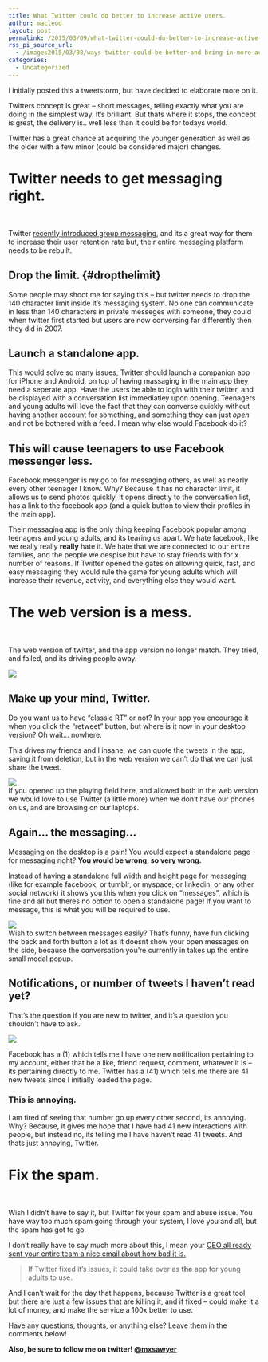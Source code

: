 ```yaml
---
title: What Twitter could do better to increase active users.
author: macleod
layout: post
permalink: /2015/03/09/what-twitter-could-do-better-to-increase-active-users/
rss_pi_source_url:
  - /images2015/03/08/ways-twitter-could-be-better-and-bring-in-more-active-users/
categories:
  - Uncategorized
---
```

I initially posted this a tweetstorm, but have decided to elaborate more on it.

Twitters concept is great &#8211; short messages, telling exactly what you are doing in the simplest way. It&#8217;s brilliant. But thats where it stops, the concept is great, the delivery is.. well less than it could be for todays world.

Twitter has a great chance at acquiring the younger generation as well as the older with a few minor (could be considered major) changes.

# Twitter needs to get messaging right. 

&nbsp;

Twitter <a href="https://blog.twitter.com/2015/now-on-twitter-group-direct-messages-and-mobile-video-capture" target="_blank">recently introduced group messaging</a>, and its a great way for them to increase their user retention rate but, their entire messaging platform needs to be rebuilt.

## Drop the limit. {#dropthelimit}

Some people may shoot me for saying this &#8211; but twitter needs to drop the 140 character limit inside it&#8217;s messaging system. No one can communicate in less than 140 characters in private messeges with someone, they could when twitter first started but users are now conversing far differently then they did in 2007.

## Launch a standalone app. 

This would solve so many issues, Twitter should launch a companion app for iPhone and Android, on top of having massaging in the main app they need a seperate app. Have the users be able to login with their twitter, and be displayed with a conversation list immediatley upon opening. Teenagers and young adults will love the fact that they can converse quickly without having another account for something, and something they can just *open* and not be bothered with a feed. I mean why else would Facebook do it?

## This will cause teenagers to use Facebook messenger less. 

Facebook messenger is my go to for messaging others, as well as nearly every other teenager I know. Why? Because it has no character limit, it allows us to send photos quickly, it opens directly to the conversation list, has a link to the facebook app (and a quick button to view their profiles in the main app).

Their messaging app is the only thing keeping Facebook popular among teenagers and young adults, and its tearing us apart. We hate facebook, like we really really **really** hate it. We hate that we are connected to our entire families, and the people we despise but have to stay friends with for x number of reasons. If Twitter opened the gates on allowing quick, fast, and easy messaging they would rule the game for young adults which will increase their revenue, activity, and everything else they would want.

# The web version is a mess. 

&nbsp;

The web version of twitter, and the app version no longer match. They tried, and failed, and its driving people away.

![][1]

## Make up your mind, Twitter. 

Do you want us to have &#8220;classic RT&#8221; or not? In your app you encourage it when you click the &#8220;retweet&#8221; button, but where is it now in your desktop version? Oh wait&#8230; nowhere.

This drives my friends and I insane, we can quote the tweets in the app, saving it from deletion, but in the web version we can&#8217;t do that we can just share the tweet.

![][2]  
If you opened up the playing field here, and allowed both in the web version we would love to use Twitter (a little more) when we don&#8217;t have our phones on us, and are browsing on our laptops.

## Again&#8230; the messaging&#8230; 

Messaging on the desktop is a pain! You would expect a standalone page for messaging right? **You would be wrong, so very wrong.**

Instead of having a standalone full width and height page for messaging (like for example facebook, or tumblr, or myspace, or linkedin, or any other social network) it shows you this when you click on &#8220;messages&#8221;, which is fine and all but theres no option to open a standalone page! If you want to message, this is what you will be required to use.

![][3]  
Wish to switch between messages easily? That&#8217;s funny, have fun clicking the back and forth button a lot as it doesnt show your open messages on the side, because the conversation you&#8217;re currently in takes up the entire small modal popup.

## Notifications, or number of tweets I haven&#8217;t read yet? 

That&#8217;s the question if you are new to twitter, and it&#8217;s a question you shouldn&#8217;t have to ask.

![][4]

Facebook has a (1) which tells me I have one new notification pertaining to my account, either that be a like, friend request, comment, whatever it is &#8211; its pertaining directly to me. Twitter has a (41) which tells me there are 41 new tweets since I initially loaded the page.

### This is annoying. 

I am tired of seeing that number go up every other second, its annoying. Why? Because, it gives me hope that I have had 41 new interactions with people, but instead no, its telling me I have haven&#8217;t read 41 tweets. And thats just annoying, Twitter.

# Fix the spam. 

&nbsp;

Wish I didn&#8217;t have to say it, but Twitter fix your spam and abuse issue. You have way too much spam going through your system, I love you and all, but the spam has got to go.

I don&#8217;t really have to say much more about this, I mean your <a href="http://www.theverge.com/2015/2/4/7982099/twitter-ceo-sent-memo-taking-personal-responsibility-for-the" target="_blank">CEO all ready sent your entire team a nice email about how bad it is.</a>

> If Twitter fixed it&#8217;s issues, it could take over as **the** app for young adults to use.

And I can&#8217;t wait for the day that happens, because Twitter is a great tool, but there are just a few issues that are killing it, and if fixed &#8211; could make it a lot of money, and make the service a 100x better to use.

Have any questions, thoughts, or anything else? Leave them in the comments below!

**Also, be sure to follow me on twitter! <a href="https://twitter.com/mxsawyer" target="_blank">@mxsawyer</a>**

 [1]: /images/old/uploads/2015/03/2015-03-08_18-45-43-1.jpg
 [2]: /images/old/uploads/2015/03/2015-03-08_18-57-29.png
 [3]: /images/old/uploads/2015/03/2015-03-08_19-02-49.png
 [4]: /images/old/uploads/2015/03/2015-03-08_19-11-59.png